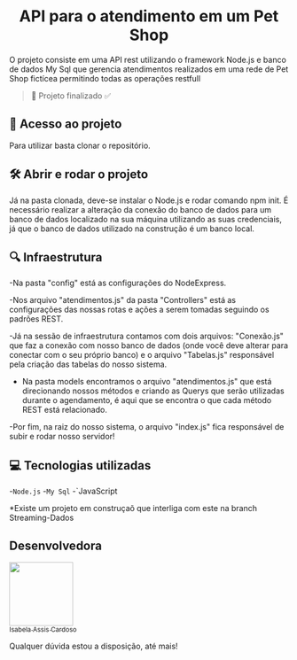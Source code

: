 <h1 align="center"> API para o atendimento em um Pet Shop </h1>

 O projeto consiste em uma API rest utilizando o framework Node.js e banco de dados My Sql que gerencia atendimentos realizados em uma rede de Pet Shop fictícea permitindo todas as operações restfull
 
 > :construction: Projeto finalizado :white_check_mark:


## 📁 Acesso ao projeto

 Para utilizar basta clonar o repositório.

## 🛠️ Abrir e rodar o projeto

 Já na pasta clonada, deve-se  instalar o Node.js e rodar comando npm init. 
 É necessário realizar a alteração da conexão do banco de dados para um banco de dados localizado na sua máquina utilizando as suas credenciais, já que o banco de dados utilizado na construção é um banco local. 
 
## :mag: Infraestrutura
 
-Na pasta "config" está as configurações do  NodeExpress.
 
 -Nos arquivo "atendimentos.js" da pasta "Controllers" está as configurações das nossas rotas e ações a serem tomadas seguindo os padrões REST.
 
 -Já na sessão de infraestrutura contamos com dois arquivos: "Conexão.js" que faz a conexão com nosso banco de dados (onde você deve alterar para conectar com o seu próprio banco) e o arquivo "Tabelas.js" responsável pela criação das tabelas do nosso sistema.
 
- Na pasta models encontramos o arquivo "atendimentos.js" que está direcionando nossos métodos  e criando as Querys que serão utilizadas durante o agendamento, é aqui que se encontra o que cada método REST está relacionado.
 
 -Por fim, na raiz do nosso sistema, o arquivo "index.js" fica responsável de subir e rodar nosso servidor!
 
 ## :computer: Tecnologias utilizadas
 -`Node.js`
 -`My Sql`
 -`JavaScript
 
 
   *Existe um projeto em construçaõ que interliga com este na branch Streaming-Dados

 ## Desenvolvedora
 
 [<img src="https://avatars.githubusercontent.com/u/66324902?s=400&u=6d21db611880cf437c25d3e4c5445ad80a642a8f&v=4" width=115><br><sub>Isabela Assis Cardoso</sub>](https://github.com/IsabelaAC)

  
 Qualquer dúvida estou a disposição, até mais!
 

